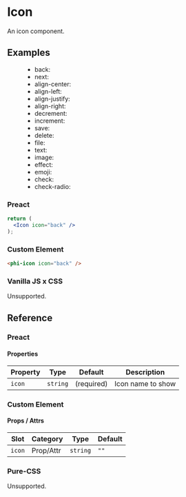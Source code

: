 # Icon

An icon component.

## Examples

<figure>
  <ul>
    <li>back: <phi-icon icon="back" /></li>
    <li>next: <phi-icon icon="next" /></li>
    <li>align-center: <phi-icon icon="align-center" /></li>
    <li>align-left: <phi-icon icon="align-left" /></li>
    <li>align-justify: <phi-icon icon="align-justify" /></li>
    <li>align-right: <phi-icon icon="align-right" /></li>
    <li>decrement: <phi-icon icon="decrement" /></li>
    <li>increment: <phi-icon icon="increment" /></li>
    <li>save: <phi-icon icon="save" /></li>
    <li>delete: <phi-icon icon="delete" /></li>
    <li>file: <phi-icon icon="file" /></li>
    <li>text: <phi-icon icon="text" /></li>
    <li>image: <phi-icon icon="image" /></li>
    <li>effect: <phi-icon icon="effect" /></li>
    <li>emoji: <phi-icon icon="emoji" /></li>
    <li>check: <phi-icon icon="check" /></li>
    <li>check-radio: <phi-icon icon="check-radio" /></li>
  </ul>
</figure>

### Preact

``` jsx
return (
  <Icon icon="back" />
);
```

### Custom Element

``` html
<phi-icon icon="back" />
```

### Vanilla JS x CSS

Unsupported.

## Reference
### Preact
#### Properties

| Property | Type     | Default    | Description       |
|----------|----------|------------|-------------------|
| `icon`   | `string` | (required) | Icon name to show |

### Custom Element
#### Props / Attrs

| Slot   | Category  | Type     | Default |
|--------|-----------|----------|---------|
| `icon` | Prop/Attr | `string` | `""`    |

### Pure-CSS

Unsupported.
